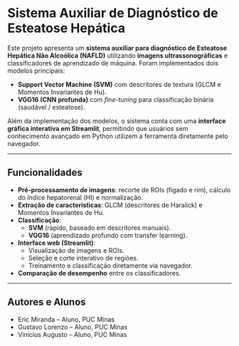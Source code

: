 # Sistema Auxiliar de Diagnóstico de Esteatose Hepática  

Este projeto apresenta um **sistema auxiliar para diagnóstico de Esteatose Hepática Não Alcoólica (NAFLD)** utilizando **imagens ultrassonográficas** e classificadores de aprendizado de máquina. Foram implementados dois modelos principais:  

- **Support Vector Machine (SVM)** com descritores de textura (GLCM e Momentos Invariantes de Hu).  
- **VGG16 (CNN profunda)** com *fine-tuning* para classificação binária (saudável / esteatose).  

Além da implementação dos modelos, o sistema conta com uma **interface gráfica interativa em Streamlit**, permitindo que usuários sem conhecimento avançado em Python utilizem a ferramenta diretamente pelo navegador.  

---

## Funcionalidades  

- **Pré-processamento de imagens**: recorte de ROIs (fígado e rim), cálculo do índice hepatorenal (HI) e normalização.  
- **Extração de características**: GLCM (descritores de Haralick) e Momentos Invariantes de Hu.  
- **Classificação**:  
  - **SVM** (rápido, baseado em descritores manuais).  
  - **VGG16** (aprendizado profundo com transfer learning).  
- **Interface web (Streamlit)**:  
  - Visualização de imagens e ROIs.  
  - Seleção e corte interativo de regiões.  
  - Treinamento e classificação diretamente via navegador.  
- **Comparação de desempenho** entre os classificadores.

---

## Autores e Alunos

- Eric Miranda – Aluno, PUC Minas
- Gustavo Lorenzo – Aluno, PUC Minas
- Vinícius Augusto – Aluno, PUC Minas
